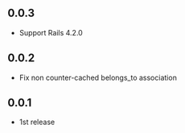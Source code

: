## 0.0.3
- Support Rails 4.2.0

## 0.0.2
- Fix non counter-cached belongs_to association

## 0.0.1
- 1st release
